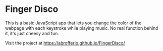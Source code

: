# Finger Disco

This is a basic JavaScript app that lets you change the color of the webpage with each keystroke while playing music. No real function behind it, it's just cheesy and fun.

Visit the project at <https://abrofferio.github.io/FingerDisco/>


